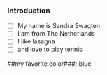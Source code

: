 ### Introduction

- [ ] My name is Sandra Swagten
- [ ] I am from The Netherlands
- [ ] I like lasagna
- [ ] and love to play tennis

##my favorite color###: blue
